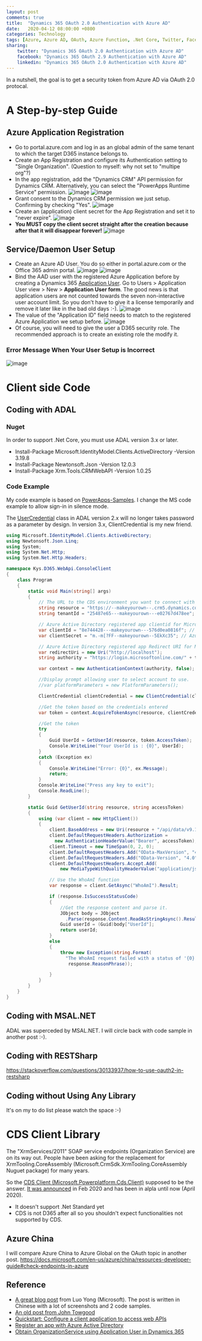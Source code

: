 ```yaml
---
layout: post
comments: true
title:  "Dynamics 365 OAuth 2.0 Authentication with Azure AD"
date:   2020-04-12 08:00:00 +0800
categories: Technology
tags: [Azure, Azure AD, OAuth, Azure Function, .Net Core, Twitter, Facebook, LinkedIn]
sharing:
    twitter: "Dynamics 365 OAuth 2.0 Authentication with Azure AD"
    facebook: "Dynamics 365 OAuth 2.9 Authentication with Azure AD"
    linkedin: "Dynamics 365 OAuth 2.0 Authentication with Azure AD"
---
```

In a nutshell, the goal is to get a security token from Azure AD via OAuth 2.0 protocal.

# A Step-by-step Guide
## Azure Application Registration
* Go to portal.azure.com and log in as an global admin of the same tenant to which the target D365 instance belongs to.
* Create an App Registration and configure its Authentication setting to "Single Organization". (Question to myself: why not set to "multipe org"?)
* In the app registration, add the "Dynamics CRM" API permission for Dynamics CRM. Alternatively, you can select the "PowerApps Runtime Service" permission.
![image](../images/2020-04-12-d365-oauth2-authentication-with-azure-ad/AddApiPermissionForD365.png)
![image](../images/2020-04-12-d365-oauth2-authentication-with-azure-ad/AddDelegatedPermissionForD365.png)
* Grant consent to the Dynamics CRM permission we just setup. Confirming by checking "Yes".
![image](../images/2020-04-12-d365-oauth2-authentication-with-azure-ad/GrantConsentForApiPermission.png)
* Create an (application) client secret for the App Registration and set it to "never expire".
![image](../images/2020-04-12-d365-oauth2-authentication-with-azure-ad/CreateClientSecret.png)
* **You MUST copy the client secret straight after the creation because after that it will disappear forever!**
![image](../images/2020-04-12-d365-oauth2-authentication-with-azure-ad/ClientSecret.png)

## Service/Daemon User Setup
* Create an Azure AD User. You do so either in portal.azure.com or the Office 365 admin portal.
![image](../images/2020-04-12-d365-oauth2-authentication-with-azure-ad/CreateAnAadUserStep1.png)
![image](../images/2020-04-12-d365-oauth2-authentication-with-azure-ad/CreateAnAadUser.png)
* Bind the AAD user with the registered Azure Application before by creating a Dynamics 365 [Application User](https://docs.microsoft.com/en-us/power-platform/admin/create-users-assign-online-security-roles#create-an-application-user). Go to Users > Application User view > New > **Application User form**. The good news is that application users are not counted towards the seven non-interactive user account limit. So you don't have to give it a license temporarily and remove it later like in the bad old days :-). 
![image](../images/2020-04-12-d365-oauth2-authentication-with-azure-ad/CreateD365ApplicationUserStep1.png)
* The value of the "Application ID" field needs to match to the registered Azure Application we setup before.
![image](../images/2020-04-12-d365-oauth2-authentication-with-azure-ad/CreateD365ApplicationUserStep2.png)
* Of course, you will need to give the user a D365 security role. The recommended approach is to create an existing role the modify it.

### Error Message When Your User Setup is Incorrect
![image](../images/2020-04-12-d365-oauth2-authentication-with-azure-ad/ErrorMsgFromIncorrectUserSetup.png)

# Client side Code
## Coding with ADAL
### Nuget
In order to support .Net Core, you must use ADAL version 3.x or later.

* Install-Package Microsoft.IdentityModel.Clients.ActiveDirectory -Version 3.19.8
* Install-Package Newtonsoft.Json -Version 12.0.3
* Install-Package Xrm.Tools.CRMWebAPI -Version 1.0.25

### Code Example
My code example is based on [PowerApps-Samples](https://github.com/Microsoft/PowerApps-Samples/tree/master/cds/webapi/C%23/ADALV3WhoAmI/ADALV3WhoAmI). I change the MS code example to allow sign-in in silence mode.

The [UserCredential](https://stackoverflow.com/questions/37465949/adal-net-v3-does-not-support-acquiretoken-with-usercredential) class in ADAL version 2.x will no longer takes password as a parameter by design. In version 3.x, ClientCredential is my new friend.

``` csharp
using Microsoft.IdentityModel.Clients.ActiveDirectory;
using Newtonsoft.Json.Linq;
using System;
using System.Net.Http;
using System.Net.Http.Headers;

namespace Kys.D365.WebApi.ConsoleClient
{
    class Program
    {
        static void Main(string[] args)
        {
            // The URL to the CDS environment you want to connect with
            string resource = "https://--makeyourown--.crm5.dynamics.com";
            string tenantId = "25487e65---makeyourown---e02767d478ee"; // Azure Admin Portal > Home > Azure Active Directory > Tenant ID

            // Azure Active Directory registered app clientid for Microsoft samples
            var clientId = "8e744428---makeyourown---576d0ea0816f"; // Azure Admin Portal > Home > App registration > Open an app > Application (client) ID
            var clientSecret = "m.-m[?FF--makeyourown--5EkXc35"; // Azure Admin Portal > Home > App registration > Open an app > Certificates & secrets > Only visible during creation

            // Azure Active Directory registered app Redirect URI for Microsoft samples
            var redirectUri = new Uri("http://localhost");
            string authority = "https://login.microsoftonline.com/" + tenantId;

            var context = new AuthenticationContext(authority, false);

            //Display prompt allowing user to select account to use.
            //var platformParameters = new PlatformParameters();

            ClientCredential clientCredential = new ClientCredential(clientId, clientSecret);

            //Get the token based on the credentials entered
            var token = context.AcquireTokenAsync(resource, clientCredential).Result;

            //Get the token
            try
            {
                Guid UserId = GetUserId(resource, token.AccessToken);
                Console.WriteLine("Your UserId is : {0}", UserId);
            }
            catch (Exception ex)
            {
                Console.WriteLine("Error: {0}", ex.Message);
                return;
            }
            Console.WriteLine("Press any key to exit");
            Console.ReadLine();
        }

        static Guid GetUserId(string resource, string accessToken)
        {
            using (var client = new HttpClient())
            {
                client.BaseAddress = new Uri(resource + "/api/data/v9.1/");
                client.DefaultRequestHeaders.Authorization =
                  new AuthenticationHeaderValue("Bearer", accessToken);
                client.Timeout = new TimeSpan(0, 2, 0);
                client.DefaultRequestHeaders.Add("OData-MaxVersion", "4.0");
                client.DefaultRequestHeaders.Add("OData-Version", "4.0");
                client.DefaultRequestHeaders.Accept.Add(
                    new MediaTypeWithQualityHeaderValue("application/json"));

                // Use the WhoAmI function
                var response = client.GetAsync("WhoAmI").Result;

                if (response.IsSuccessStatusCode)
                {
                    //Get the response content and parse it.  
                    JObject body = JObject
                      .Parse(response.Content.ReadAsStringAsync().Result);
                    Guid userId = (Guid)body["UserId"];
                    return userId;
                }
                else
                {
                    throw new Exception(string.Format(
                      "The WhoAmI request failed with a status of '{0}'",
                       response.ReasonPhrase));

                }
            }
        }
    }
}
```

## Coding with MSAL.NET
ADAL was superceded by MSAL.NET. I will circle back with code sample in another post :-).

## Coding with RESTSharp
https://stackoverflow.com/questions/30133937/how-to-use-oauth2-in-restsharp

## Coding without Using Any Library
It's on my to do list please watch the space :-)

# CDS Client Library
The "XrmServices/2011" SOAP service endpoints (Organization Service) are on its way out. People have been asking for the replacement for XrmTooling.CoreAssembly (Microsoft.CrmSdk.XrmTooling.CoreAssembly Nuguet package) for many years.

So the [CDS Client (Microsoft.Powerplatform.Cds.Client)](https://www.nuget.org/packages/Microsoft.Powerplatform.Cds.Client/) supposed to be the answer. [It was announced](https://powerusers.microsoft.com/t5/Power-Apps-Pro-Dev-ISV/Announcing-the-net-Core-SDK-for-Common-Data-Service-CDS-External/td-p/470035) in Feb 2020 and has been in alpla until now (April 2020).

* It doesn't support .Net Standard yet
* CDS is not D365 after all so you shouldn't expect functionalities not supported by CDS.

## Azure China
I will compare Azure China to Azure Global on the OAuth topic in another post.
https://docs.microsoft.com/en-us/azure/china/resources-developer-guide#check-endpoints-in-azure

## Reference
* [A great blog post](https://www.cnblogs.com/luoyong0201/p/Dynamics_365_OAuth2_Client_Credentials_Server_to_Server_Authentication_web_api.html) from Luo Yong (Microsoft). The post is written in Chinese with a lot of screenshots and 2 code samples.
* [An old post from John Towgood](https://www.magnetismsolutions.com/blog/johntowgood/2018/03/08/dynamics-365-online-authenticate-with-client-credentials)
* [Quickstart: Configure a client application to access web APIs](https://docs.microsoft.com/en-nz/azure/active-directory/develop/quickstart-configure-app-access-web-apis)
* [Register an app with Azure Active Directory](https://docs.microsoft.com/en-us/powerapps/developer/common-data-service/walkthrough-register-app-azure-active-directory)
* [Obtain OrganizationService using Application User in Dynamics 365](https://www.inogic.com/blog/2018/10/obtain-organizationservice-using-application-user-in-dynamics-365/)